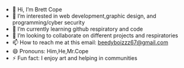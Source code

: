 - 👋 Hi, I’m Brett Cope
- 👀 I’m interested in web development,graphic design, and programming/cyber security 
- 🌱 I’m currently learning github respiratory and code 
- 💞️ I’m looking to collaborate on different projects and respiratories 
- 📫 How to reach me at this email: beedyboizzz67@gmail.com
- 😄 Pronouns: Him,He,Mr.Cope
- ⚡ Fun fact: I enjoy art and helping in communities 

<!---
silencer7777/silencer7777 is a ✨ special ✨ repository because its `README.md` (this file) appears on your GitHub profile.
You can click the Preview link to take a look at your changes.
--->
